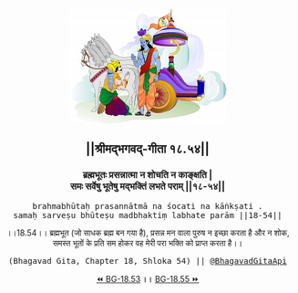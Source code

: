 <center><img src="../../asset/BG.png" alt="#API #bhagavadgitaapi #slok #nodejs #js #api #gitaapi #krishna #hinduism #vedic #ISKCON #shreemadbhagavadgita #technology"/>
<h2>||श्रीमद्‍भगवद्‍-गीता १८.५४||</h2>
<h3>ब्रह्मभूतः प्रसन्नात्मा न शोचति न काङ्क्षति |<br/>समः सर्वेषु भूतेषु मद्भक्तिं लभते पराम् ||१८-५४||</h3>
<pre>brahmabhūtaḥ prasannātmā na śocati na kāṅkṣati .<br/>samaḥ sarveṣu bhūteṣu madbhaktiṃ labhate parām ||18-54||</pre>
<p>।।18.54।। ब्रह्मभूत (जो साधक ब्रह्म बन गया है), प्रसन्न मन वाला पुरुष न इच्छा करता है और न शोक, समस्त भूतों के प्रति सम होकर वह मेरी परा भक्ति को प्राप्त करता है।।</p>
<pre>(Bhagavad Gita, Chapter 18, Shloka 54) || <a href="https://twitter.com/bhagavadgitaapi">@BhagavadGitaApi</a></pre><a href="../../18/53">⏪  BG-18.53</a><b>        ।।        </b><a href="../../18/55">BG-18.55  ⏩</a></center></center>